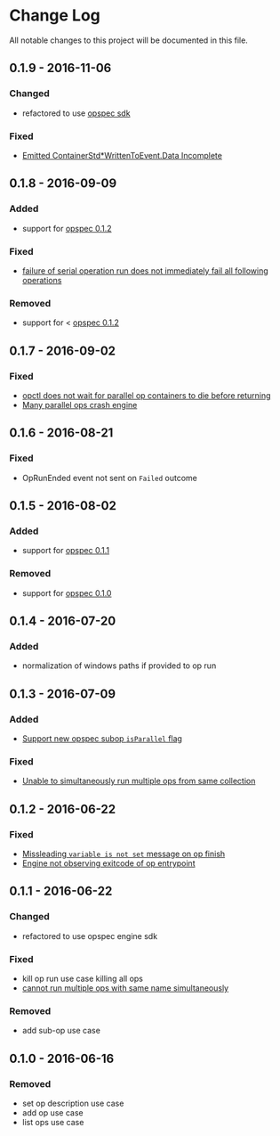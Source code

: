 # Change Log

All notable changes to this project will be documented in this file.

## 0.1.9 - 2016-11-06
### Changed
- refactored to use [opspec sdk](https://github.com/opspec-io/sdk-golang)

### Fixed
- [Emitted ContainerStd*WrittenToEvent.Data Incomplete](https://github.com/opspec-io/engine/issues/32)

## 0.1.8 - 2016-09-09
### Added
- support for [opspec 0.1.2](https://opspec.io)

### Fixed
- [failure of serial operation run does not immediately fail all following operations](https://github.com/opspec-io/cli/issues/5)

### Removed
- support for < [opspec 0.1.2](https://opspec.io)

## 0.1.7 - 2016-09-02
### Fixed
- [opctl does not wait for parallel op containers to die before returning](https://github.com/opspec-io/cli/issues/8)
- [Many parallel ops crash engine](https://github.com/opspec-io/engine/issues/17)

## 0.1.6 - 2016-08-21
### Fixed
- OpRunEnded event not sent on `Failed` outcome

## 0.1.5 - 2016-08-02
### Added
- support for [opspec 0.1.1](https://opspec.io)

### Removed
- support for [opspec 0.1.0](https://opspec.io)

## 0.1.4 - 2016-07-20
### Added
- normalization of windows paths if provided to op run

## 0.1.3 - 2016-07-09
### Added
- [Support new opspec subop `isParallel` flag](https://github.com/opspec-io/engine/issues/11)

### Fixed
- [Unable to simultaneously run multiple ops from same collection](https://github.com/opspec-io/engine/issues/10)

## 0.1.2 - 2016-06-22
### Fixed
- [Missleading `variable is not set` message on op finish](https://github.com/opspec-io/engine/issues/5)
- [Engine not observing exitcode of op entrypoint](https://github.com/opspec-io/engine/issues/9)

## 0.1.1 - 2016-06-22
### Changed
- refactored to use opspec engine sdk

### Fixed
- kill op run use case killing all ops
- [cannot run multiple ops with same name simultaneously](https://github.com/opspec-io/engine/issues/8)

### Removed
- add sub-op use case

## 0.1.0 - 2016-06-16
### Removed

- set op description use case
- add op use case
- list ops use case
